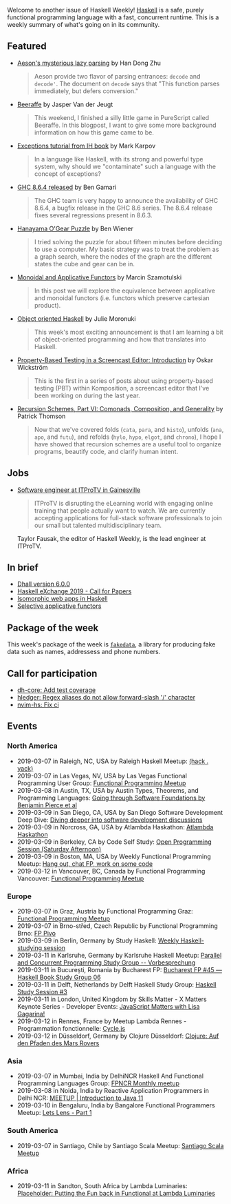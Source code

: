 Welcome to another issue of Haskell Weekly!
[Haskell](https://www.haskell.org) is a safe, purely functional programming language with a fast, concurrent runtime.
This is a weekly summary of what's going on in its community.

## Featured

-   [Aeson's mysterious lazy parsing](https://winterland.me/2019/03/05/aeson's-mysterious-lazy-parsing/) by Han Dong Zhu

    > Aeson provide two flavor of parsing entrances: `decode` and `decode'`. The document on `decode` says that "This function parses immediately, but defers conversion."

-   [Beeraffe](https://jaspervdj.be/posts/2019-02-27-beeraffe.html) by Jasper Van der Jeugt

    > This weekend, I finished a silly little game in PureScript called Beeraffe. In this blogpost, I want to give some more background information on how this game came to be.

-   [Exceptions tutorial from IH book](https://markkarpov.com/tutorial/exceptions.html) by Mark Karpov

    > In a language like Haskell, with its strong and powerful type system, why should we "contaminate" such a language with the concept of exceptions?

-   [GHC 8.6.4 released](https://ghc.haskell.org/trac/ghc/blog/ghc-8.6.4-released) by Ben Gamari

    > The GHC team is very happy to announce the availability of GHC 8.6.4, a bugfix release in the GHC 8.6 series. The 8.6.4 release fixes several regressions present in 8.6.3.

-   [Hanayama O'Gear Puzzle](https://blog.benwiener.com/programming/2019/02/23/ogear-puzzle.html) by Ben Wiener

    > I tried solving the puzzle for about fifteen minutes before deciding to use a computer. My basic strategy was to treat the problem as a graph search, where the nodes of the graph are the different states the cube and gear can be in.

-   [Monoidal and Applicative Functors](https://coot.me/posts/monoidal-functors.html) by Marcin Szamotulski

    > In this post we will explore the equivalence between applicative and monoidal functors (i.e. functors which preserve cartesian product).

-   [Object oriented Haskell](https://typeclasses.com/news/2019-03-learning-oo) by Julie Moronuki

    > This week's most exciting announcement is that I am learning a bit of object-oriented programming and how that translates into Haskell.

-   [Property-Based Testing in a Screencast Editor: Introduction](https://wickstrom.tech/programming/2019/03/02/property-based-testing-in-a-screencast-editor-introduction.html) by Oskar Wickström

    > This is the first in a series of posts about using property-based testing (PBT) within Komposition, a screencast editor that I've been working on during the last year.

-   [Recursion Schemes, Part VI: Comonads, Composition, and Generality](https://blog.sumtypeofway.com/recursion-schemes-part-6-comonads-composition-and-generality/) by Patrick Thomson

    > Now that we've covered folds (`cata`, `para`, and `histo`), unfolds (`ana`, `apo`, and `futu`), and refolds (`hylo`, `hypo`, `elgot`, and `chrono`), I hope I have showed that recursion schemes are a useful tool to organize programs, beautify code, and clarify human intent.

## Jobs

-   [Software engineer at ITProTV in Gainesville](https://www.linkedin.com/jobs/view/1104480045/)

    > ITProTV is disrupting the eLearning world with engaging online training that people actually want to watch. We are currently accepting applications for full-stack software professionals to join our small but talented multidisciplinary team.

    Taylor Fausak, the editor of Haskell Weekly, is the lead engineer at ITProTV.

## In brief

-   [Dhall version 6.0.0](https://github.com/dhall-lang/dhall-lang/releases/tag/v6.0.0)
-   [Haskell eXchange 2019 - Call for Papers](https://docs.google.com/forms/d/e/1FAIpQLSeJgeTqAdYLBlRcO9PDzI3yrR22CqzhInHpelnqWzOrs5Wg9A/viewform)
-   [Isomorphic web apps in Haskell](https://juliendehos.gitlab.io/lillefp-2019-isomorphic/)
-   [Selective applicative functors](https://github.com/snowleopard/selective/tree/04a6ed3a38d36d09d402fb59956fdb08aa193c5e)

## Package of the week

This week's package of the week is [`fakedata`](https://hackage.haskell.org/package/fakedata-0.1.0.0),
a library for producing fake data such as names, addressess and phone numbers.

## Call for participation

-   [dh-core: Add test coverage](https://github.com/DataHaskell/dh-core/issues/46)
-   [hledger: Regex aliases do not allow forward-slash '/' character](https://github.com/simonmichael/hledger/issues/982)
-   [nvim-hs: Fix ci](https://github.com/neovimhaskell/nvim-hs/issues/78)

## Events

### North America

- 2019-03-07 in Raleigh, NC, USA by Raleigh Haskell Meetup: [(hack . yack)](https://www.meetup.com/Raleigh-Haskell-Meetup/events/nsfsnqyzfbkb/)
- 2019-03-07 in Las Vegas, NV, USA by Las Vegas Functional Programming User Group: [Functional Programming Meetup](https://www.meetup.com/las-vegas-functional-programming/events/jkznkqyzfbkb/)
- 2019-03-08 in Austin, TX, USA by Austin Types, Theorems, and Programming Languages: [Going through Software Foundations by Benjamin Pierce et al](https://www.meetup.com/Austin-Types-Theorems-and-Programming-Languages/events/kbqknnyzfblb/)
- 2019-03-09 in San Diego, CA, USA by San Diego Software Development Deep Dive: [Diving deeper into software development discussions ](https://www.meetup.com/San-Diego-Software-Development-Deep-Dive/events/mtzbkqyzfbmb/)
- 2019-03-09 in Norcross, GA, USA by Atlambda Haskathon: [Atlambda Haskathon](https://www.meetup.com/Atlambda-Haskathon/events/ggbspqyzfbmb/)
- 2019-03-09 in Berkeley, CA by Code Self Study: [Open Programming Session (Saturday Afternoon)](https://www.meetup.com/codeselfstudy/events/dkwpzpyzfbmb/)
- 2019-03-09 in Boston, MA, USA by Weekly Functional Programming Meetup: [Hang out, chat FP, work on some code](https://www.meetup.com/Weekly-Functional-Programming-Meetup/events/vdlnqpyzfbmb/)
- 2019-03-12 in Vancouver, BC, Canada by Functional Programming Vancouver: [Functional Programming Meetup](https://www.meetup.com/Functional-Programming-Vancouver/events/vcqjrqyzfbqb/)

### Europe

- 2019-03-07 in Graz, Austria by Functional Programming Graz: [Functional Programming Meetup](https://www.meetup.com/Functional-Programming-Graz/events/qbrnrlyzfbkb/)
- 2019-03-07 in Brno-střed, Czech Republic by Functional Programming Brno: [FP Pivo](https://www.meetup.com/fpbrno/events/259327258/)
- 2019-03-09 in Berlin, Germany by Study Haskell: [Weekly Haskell-studying session](https://www.meetup.com/Study-Haskell/events/gwtsqqyzfbmb/)
- 2019-03-11 in Karlsruhe, Germany by Karlsruhe Haskell Meetup: [Parallel and Concurrent Programming Study Group -- Vorbesprechung](https://www.meetup.com/Karlsruhe-Haskell-Meetup/events/258073240/)
- 2019-03-11 in București, Romania by Bucharest FP: [Bucharest FP #45 — Haskell Book Study Group 06](https://www.meetup.com/bucharestfp/events/259497680/)
- 2019-03-11 in Delft, Netherlands by Delft Haskell Study Group: [Haskell Study Session #3](https://www.meetup.com/Delft-Haskell-Study-Group/events/259496224/)
- 2019-03-11 in London, United Kingdom by Skills Matter - X Matters Keynote Series - Developer Events: [JavaScript Matters with Lisa Gagarina!](https://www.meetup.com/skillsmatter/events/258990860/)
- 2019-03-12 in Rennes, France by Meetup Lambda Rennes - Programmation fonctionnelle: [Cycle.js](https://www.meetup.com/Meetup-Lambda-Rennes-Programmation-fonctionnelle/events/259439151/)
- 2019-03-12 in Düsseldorf, Germany by Clojure Düsseldorf: [Clojure: Auf den Pfaden des Mars Rovers](https://www.meetup.com/Clojure-Duesseldorf/events/259304774/)

### Asia

- 2019-03-07 in Mumbai, India by DelhiNCR Haskell And Functional Programming Languages Group: [FPNCR Monthly meetup](https://www.meetup.com/DelhiNCR-Haskell-And-Functional-Programming-Languages-Group/events/lrfxfqyzfbkb/)
- 2019-03-08 in Noida, India by Reactive Application Programmers in Delhi NCR: [MEETUP | Introduction to Java 11](https://www.meetup.com/Reactive-Application-Programmers-in-Delhi-NCR/events/259355897/)
- 2019-03-10 in Bengaluru, India by Bangalore Functional Programmers Meetup: [Lets Lens - Part 1](https://www.meetup.com/Bangalore-Functional-Programmers-Meetup/events/258897893/)

### South America

- 2019-03-07 in Santiago, Chile by Santiago Scala Meetup: [Santiago Scala Meetup](https://www.meetup.com/Santiago-Scala-Meetup/events/hfvtlpyzfbkb/)

### Africa

- 2019-03-11 in Sandton, South Africa by Lambda Luminaries: [Placeholder: Putting the Fun back in Functional at Lambda Luminaries](https://www.meetup.com/lambda-luminaries/events/rkdhnqyzfbpb/)
